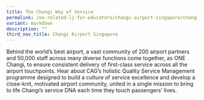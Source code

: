 ```yaml
---
title: The Changi Way of Service
permalink: /ne-related-lj-for-educators/changi-airport-singapore/changi-way-of-service/
variant: markdown
description: ""
third_nav_title: Changi Airport Singapore
---
```

Behind the world’s best airport, a vast community of 200 airport partners and 50,000 staff across many diverse functions come together, as ONE Changi, to ensure consistent delivery of first-class service across all the airport touchpoints. Hear about CAG’s holistic Quality Service Management programme designed to build a culture of service excellence and develop a close-knit, motivated airport community, united in a single mission to bring to life Changi’s service DNA each time they touch passengers’ lives.